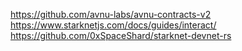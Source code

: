 https://github.com/avnu-labs/avnu-contracts-v2
https://www.starknetjs.com/docs/guides/interact/
https://github.com/0xSpaceShard/starknet-devnet-rs
